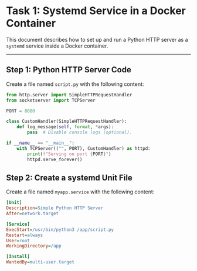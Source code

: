 # Task 1: Systemd Service in a Docker Container

This document describes how to set up and run a Python HTTP server as a `systemd` service inside a Docker container.

---

## **Step 1: Python HTTP Server Code**

Create a file named `script.py` with the following content:

```python
from http.server import SimpleHTTPRequestHandler
from socketserver import TCPServer

PORT = 8080

class CustomHandler(SimpleHTTPRequestHandler):
    def log_message(self, format, *args):
        pass  # Disable console logs (optional).

if __name__ == "__main__":
    with TCPServer(("", PORT), CustomHandler) as httpd:
        print(f"Serving on port {PORT}")
        httpd.serve_forever()
```
## **Step 2: Create a systemd Unit File**

Create a file named `myapp.service` with the following content:

```ini
[Unit]
Description=Simple Python HTTP Server
After=network.target

[Service]
ExecStart=/usr/bin/python3 /app/script.py
Restart=always
User=root
WorkingDirectory=/app

[Install]
WantedBy=multi-user.target
```